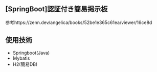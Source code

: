 ## [SpringBoot]認証付き簡易掲示板

参考https://zenn.dev/angelica/books/52be1e365c61ea/viewer/16ce8d

## 使用技術
- Springboot(Java)
- Mybatis
- H2(簡易DB)
